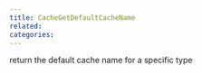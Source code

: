 ```yaml
---
title: CacheGetDefaultCacheName
related:
categories:
---
```


return the default cache name for a specific type